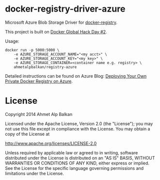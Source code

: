 docker-registry-driver-azure
============================

Microsoft Azure Blob Storage Driver for [docker-registry][docker-registry].

This project is built on [Docker Global Hack Day #2][hackday].

Usage:

    docker run -p 5000:5000 \
    	-e AZURE_STORAGE_ACCOUNT_NAME="<my acct>" \
    	-e AZURE_STORAGE_ACCOUNT_KEY="<my key>" \
    	-e AZURE_STORAGE_CONTAINER=<container name e.g. registry> \
    	ahmetalpbalkan/registry-azure

Detailed instructions can be found on Azure Blog:
[Deploying Your Own Private Docker Registry on Azure][azure-tutorial].


License
=======

Copyright 2014 Ahmet Alp Balkan

Licensed under the Apache License, Version 2.0 (the "License");
you may not use this file except in compliance with the License.
You may obtain a copy of the License at

   http://www.apache.org/licenses/LICENSE-2.0

Unless required by applicable law or agreed to in writing, software
distributed under the License is distributed on an "AS IS" BASIS,
WITHOUT WARRANTIES OR CONDITIONS OF ANY KIND, either express or implied.
See the License for the specific language governing permissions and
limitations under the License.

[docker-registry]: https://github.com/docker/docker-registry
[hackday]: https://blog.docker.com/2014/10/announcing-docker-global-hack-day-2/
[azure-tutorial]: http://azure.microsoft.com/blog/2014/11/11/deploying-your-own-private-docker-registry-on-azure/
